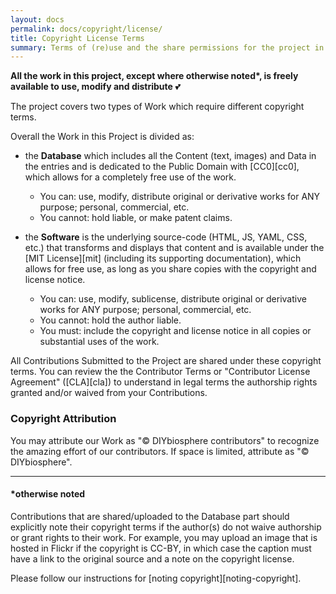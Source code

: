 ```yaml
---
layout: docs
permalink: docs/copyright/license/
title: Copyright License Terms
summary: Terms of (re)use and the share permissions for the project in simple english
---
```


**All the work in this project, except where otherwise noted\*, is freely available to use, modify and distribute** :two_hearts:

The project covers two types of Work which require different copyright terms.

Overall the Work in this Project is divided as:

- the **Database** which includes all the Content (text, images) and Data in the entries and is dedicated to the Public Domain with [CC0][cc0], which allows for a completely free use of the work.
    - You can: use, modify, distribute original or derivative works for ANY purpose; personal, commercial, etc.
    - You cannot: hold liable, or make patent claims.

- the **Software** is the underlying source-code (HTML, JS, YAML, CSS, etc.) that transforms and displays that content and is available under the [MIT License][mit] (including its supporting documentation), which allows for free use, as long as you share copies with the copyright and license notice.
    - You can: use, modify, sublicense, distribute original or derivative works for ANY purpose; personal, commercial, etc.
    - You cannot: hold the author liable.
    - You must: include the copyright and license notice in all copies or substantial uses of the work.

All Contributions Submitted to the Project are shared under these copyright terms. You can review the the Contributor Terms or "Contributor License Agreement" ([CLA][cla]) to understand in legal terms the authorship rights granted and/or waived from your Contributions.

### Copyright Attribution
You may attribute our Work as "© DIYbiosphere contributors" to recognize the amazing effort of our contributors. If space is limited, attribute as "© DIYbiosphere".

---

#### *otherwise noted
Contributions that are shared/uploaded to the Database part should explicitly note their copyright terms if the author(s) do not waive authorship or grant rights to their work. For example, you may upload an image that is hosted in Flickr if the copyright is CC-BY, in which case the caption must have a link to the original source and a note on the copyright license.

Please follow our instructions for [noting copyright][noting-copyright].

